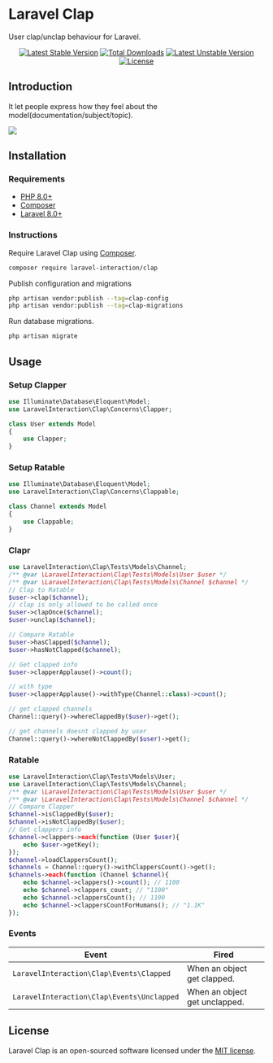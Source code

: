 # Laravel Clap

User clap/unclap behaviour for Laravel.

<p align="center">
<a href="https://packagist.org/packages/laravel-interaction/clap"><img src="https://poser.pugx.org/laravel-interaction/clap/v/stable.svg" alt="Latest Stable Version"></a>
<a href="https://packagist.org/packages/laravel-interaction/clap"><img src="https://poser.pugx.org/laravel-interaction/clap/downloads" alt="Total Downloads"></a>
<a href="https://packagist.org/packages/laravel-interaction/clap"><img src="https://poser.pugx.org/laravel-interaction/clap/v/unstable.svg" alt="Latest Unstable Version"></a>
<a href="https://packagist.org/packages/laravel-interaction/clap"><img src="https://poser.pugx.org/laravel-interaction/clap/license" alt="License"></a>
</p>

## Introduction

It let people express how they feel about the model(documentation/subject/topic).

![](https://img.shields.io/badge/%F0%9F%91%8F-1.2k-green?style=social)

## Installation

### Requirements

- [PHP 8.0+](https://php.net/releases/)
- [Composer](https://getcomposer.org)
- [Laravel 8.0+](https://laravel.com/docs/releases)

### Instructions

Require Laravel Clap using [Composer](https://getcomposer.org).

```bash
composer require laravel-interaction/clap
```

Publish configuration and migrations

```bash
php artisan vendor:publish --tag=clap-config
php artisan vendor:publish --tag=clap-migrations
```

Run database migrations.

```bash
php artisan migrate
```

## Usage

### Setup Clapper

```php
use Illuminate\Database\Eloquent\Model;
use LaravelInteraction\Clap\Concerns\Clapper;

class User extends Model
{
    use Clapper;
}
```

### Setup Ratable

```php
use Illuminate\Database\Eloquent\Model;
use LaravelInteraction\Clap\Concerns\Clappable;

class Channel extends Model
{
    use Clappable;
}
```

### Clapr

```php
use LaravelInteraction\Clap\Tests\Models\Channel;
/** @var \LaravelInteraction\Clap\Tests\Models\User $user */
/** @var \LaravelInteraction\Clap\Tests\Models\Channel $channel */
// Clap to Ratable
$user->clap($channel);
// clap is only allowed to be called once
$user->clapOnce($channel);
$user->unclap($channel);

// Compare Ratable
$user->hasClapped($channel);
$user->hasNotClapped($channel);

// Get clapped info
$user->clapperApplause()->count(); 

// with type
$user->clapperApplause()->withType(Channel::class)->count(); 

// get clapped channels
Channel::query()->whereClappedBy($user)->get();

// get channels doesnt clapped by user
Channel::query()->whereNotClappedBy($user)->get();
```

### Ratable

```php
use LaravelInteraction\Clap\Tests\Models\User;
use LaravelInteraction\Clap\Tests\Models\Channel;
/** @var \LaravelInteraction\Clap\Tests\Models\User $user */
/** @var \LaravelInteraction\Clap\Tests\Models\Channel $channel */
// Compare Clapper
$channel->isClappedBy($user); 
$channel->isNotClappedBy($user);
// Get clappers info
$channel->clappers->each(function (User $user){
    echo $user->getKey();
});
$channel->loadClappersCount();
$channels = Channel::query()->withClappersCount()->get();
$channels->each(function (Channel $channel){
    echo $channel->clappers()->count(); // 1100
    echo $channel->clappers_count; // "1100"
    echo $channel->clappersCount(); // 1100
    echo $channel->clappersCountForHumans(); // "1.1K"
});
```

### Events

| Event | Fired |
| --- | --- |
| `LaravelInteraction\Clap\Events\Clapped` | When an object get clapped. |
| `LaravelInteraction\Clap\Events\Unclapped` | When an object get unclapped. |

## License

Laravel Clap is an open-sourced software licensed under the [MIT license](LICENSE).
